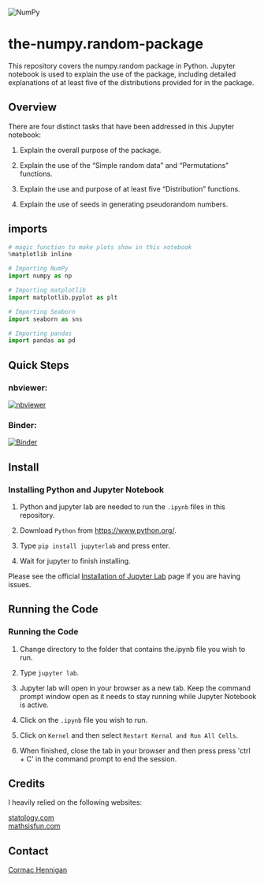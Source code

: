 ![NumPy](https://upload.wikimedia.org/wikipedia/commons/thumb/3/31/NumPy_logo_2020.svg/640px-NumPy_logo_2020.svg.png)

# the-numpy.random-package

This repository covers the numpy.random package in Python. Jupyter notebook is used to explain the use of the package, including detailed explanations of at least five of the distributions provided for in the package.

## Overview

There are four distinct tasks that have been addressed in this Jupyter notebook:

1. Explain the overall purpose of the package.

2. Explain the use of the “Simple random data” and “Permutations” functions.

3. Explain the use and purpose of at least five “Distribution” functions.

4. Explain the use of seeds in generating pseudorandom numbers.

## imports
```python
# magic function to make plots show in this notebook
%matplotlib inline

# Importing NumPy
import numpy as np

# Importing matplotlib
import matplotlib.pyplot as plt

# Importing Seaborn
import seaborn as sns

# Importing pandas
import pandas as pd
```

## Quick Steps

### nbviewer:

[![nbviewer](https://raw.githubusercontent.com/jupyter/design/master/logos/Badges/nbviewer_badge.svg)](https://nbviewer.org/github/Cormac88/the-numpy.random-package/tree/main/)

### Binder:

[![Binder](https://mybinder.org/badge_logo.svg)](https://mybinder.org/v2/gh/Cormac88/the-numpy.random-package/HEAD)

## Install

### Installing Python and Jupyter Notebook

1. Python and jupyter lab are needed to run the `.ipynb` files in this repository.

2. Download `Python` from https://www.python.org/.

3. Type `pip install jupyterlab` and press enter.

4. Wait for jupyter to finish installing.

Please see the official [Installation of Jupyter Lab](https://jupyterlab.readthedocs.io/en/stable/getting_started/installation.html) page if you are having issues.

## Running the Code

### Running the Code

1. Change directory to the folder that contains the.ipynb file you wish to run.

2. Type `jupyter lab`.

3. Jupyter lab will open in your browser as a new tab. Keep the command prompt window open as it needs to stay running while Jupyter Notebook is active.

4. Click on the `.ipynb` file you wish to run.

5. Click on `Kernel` and then select `Restart Kernal and Run All Cells`.

6. When finished, close the tab in your browser and then press press 'ctrl + C' in the command prompt to end the session.

## Credits

I heavily relied on the following websites:

[statology.com](www.statology.org)<br>
[mathsisfun.com](https://www.mathsisfun.com/)<br>

## Contact

[Cormac Hennigan](mailto:G00398284@gmit.ie)